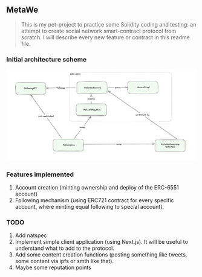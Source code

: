 ## MetaWe

> This is my pet-project to practice some Solidity coding and testing: an attempt to create social network smart-contract protocol from scratch.
> I will describe every new feature or contract in this readme file.


### Initial architecture scheme

![initial-architecture.png](docs/architecture.png)

### Features implemented

1. Account creation (minting ownership and deploy of the ERC-6551 account)
2. Following mechanism (using ERC721 contract for every specific account, where minting equal following to special account).

### TODO

1. Add natspec
2. Implement simple client application (using Next.js). It will be useful to understand what to add to the protocol.
3. Add some content creation functions (posting something like tweets, some content via ipfs or smth like that).
4. Maybe some reputation points

